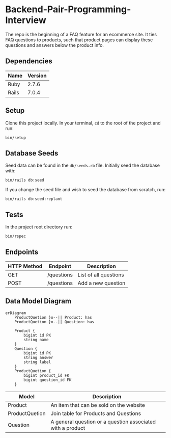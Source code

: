 # Backend-Pair-Programming-Interview

The repo is the beginning of a FAQ feature for an ecommerce site. It ties FAQ questions to products, such that product
pages can display these questions and answers below the product info.

## Dependencies

| Name  | Version |
|-------|---------|
| Ruby  | 2.7.6   |
| Rails | 7.0.4   |

## Setup

Clone this project locally. In your terminal, `cd` to the root of the project and run:

    bin/setup

## Database Seeds

Seed data can be found in the `db/seeds.rb` file. Initially seed the database with:

    bin/rails db:seed

If you change the seed file and wish to seed the database from scratch, run:

    bin/rails db:seed:replant

## Tests

In the project root directory run:

    bin/rspec

## Endpoints

| HTTP Method | Endpoint   | Description           |
|-------------|------------|-----------------------|
| GET         | /questions | List of all questions |
| POST        | /questions | Add a new question    |

## Data Model Diagram

```mermaid
erDiagram
    ProductQuetion }o--|| Product: has
    ProductQuetion }o--|| Question: has
    
    Product {
        bigint id PK
        string name
    }
    Question {
        bigint id PK
        string answer
        string label
    }
    ProductQuetion {
        bigint product_id FK
        bigint question_id FK
    }
```

| Model          | Description                                                |
|----------------|------------------------------------------------------------|
| Product        | An item that can be sold on the website                    |
| ProductQuetion | Join table for Products and Questions                      |
| Question       | A general question or a question associated with a product |